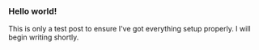 ### Hello world!

This is only a test post to ensure I've got everything setup properly. I will begin writing shortly.
